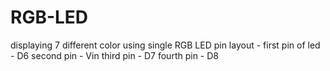 # RGB-LED
displaying 7 different color using single RGB LED
pin layout - 
first pin of led - D6
second pin - Vin
third pin - D7
fourth pin - D8
